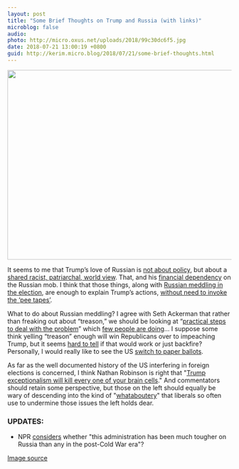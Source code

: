 ```yaml
---
layout: post
title: "Some Brief Thoughts on Trump and Russia (with links)"
microblog: false
audio: 
photo: http://micro.oxus.net/uploads/2018/99c30dc6f5.jpg
date: 2018-07-21 13:00:19 +0800
guid: http://kerim.micro.blog/2018/07/21/some-brief-thoughts.html
---
```

<img src="http://micro.oxus.net/uploads/2018/99c30dc6f5.jpg" width="600" height="427" />

It seems to me that Trump’s love of Russian is [not about policy](https://foreignpolicy.com/2018/07/19/the-manchurian-idiot-helsinki-putin-trump/), but about a [shared racist, patriarchal, world view](https://twitter.com/HeerJeet/status/1019003028265885696). That, and his [financial dependency](https://newrepublic.com/article/143586/trumps-russian-laundromat-trump-tower-luxury-high-rises-dirty-money-international-crime-syndicate) on the Russian mob. I think that those things, along with [Russian meddling in the election](https://www.politico.com/magazine/story/2018/07/20/confession-of-a-no-longer-russiagate-skeptic-219022), are enough to explain Trump’s actions, [without need to invoke the ‘pee tapes’](https://www.vox.com/conversations/2017/2/22/14697718/trump-putin-helsinki-meeting-hillary-clinton).

What to do about Russian meddling? I agree with Seth Ackerman that rather than freaking out about “treason,” we should be looking at “[practical steps to deal with the problem](https://www.jacobinmag.com/2018/07/russia-election-meddling-putin)” which [few people are doing](https://www.jacobinmag.com/2018/07/trump-putin-russia-liberals-helsinki)… I suppose some think yelling “treason” enough will win Republicans over to impeaching Trump, but it seems [hard to tell](https://www.nytimes.com/aponline/2018/07/19/us/politics/ap-us-trump-democrats-treason.html) if that would work or just backfire? Personally, I would really like to see the US [switch to paper ballots](https://www.vox.com/2018/4/3/17189906/russian-election-hacking-paper-ballots). 

As far as the well documented history of the US interfering in foreign elections is concerned, I think Nathan Robinson is right that "[Trump exceptionalism will kill every one of your brain cells](https://www.currentaffairs.org/2018/07/liberalism-and-empire)." And commentators should retain some perspective, but those on the left should equally be wary of descending into the kind of "[whataboutery](https://en.wiktionary.org/wiki/whataboutery)" that liberals so often use to undermine those issues the left holds dear.

### UPDATES:
- NPR [considers](https://www.npr.org/2018/07/20/630659379/is-trump-the-toughest-ever-on-russia?utm_source=dlvr.it&utm_medium=twitter) whether "this administration has been much tougher on Russia than any in the post-Cold War era"? 

[Image source](http://www.breakingburgh.com/cuba-greatly-concerned-presence-russian-client-state-90-miles-away/)

